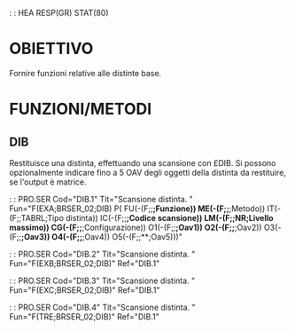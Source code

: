  :  : HEA RESP(GR) STAT(80)
# OBIETTIVO
Fornire funzioni relative alle distinte base.


# FUNZIONI/METODI
## DIB
Restituisce una distinta, effettuando una scansione con £DIB. Si possono opzionalmente indicare
fino a 5 OAV degli oggetti della distinta da restituire, se l'output è matrice.

 :  : PRO.SER Cod="DIB.1" Tit="Scansione distinta. " Fun="F(EXA;BRSER_02;DIB) P( FU(-(F;;**;Funzione)) ME(-(F;;**;Metodo)) IT(-(F;;TABRL;Tipo distinta)) IC(-(F;;**;Codice scansione)) LM(-(F;;NR;Livello massimo)) CG(-(F;;**;Configurazione)) O1(-(F;;**;Oav1)) O2(-(F;;**;Oav2)) O3(-(F;;**;Oav3)) O4(-(F;;**;Oav4)) O5(-(F;;**;Oav5)))"

 :  : PRO.SER Cod="DIB.2" Tit="Scansione distinta. " Fun="F(EXB;BRSER_02;DIB)" Ref="DIB.1"

 :  : PRO.SER Cod="DIB.3" Tit="Scansione distinta. " Fun="F(EXC;BRSER_02;DIB)" Ref="DIB.1"

 :  : PRO.SER Cod="DIB.4" Tit="Scansione distinta. " Fun="F(TRE;BRSER_02;DIB)" Ref="DIB.1"

